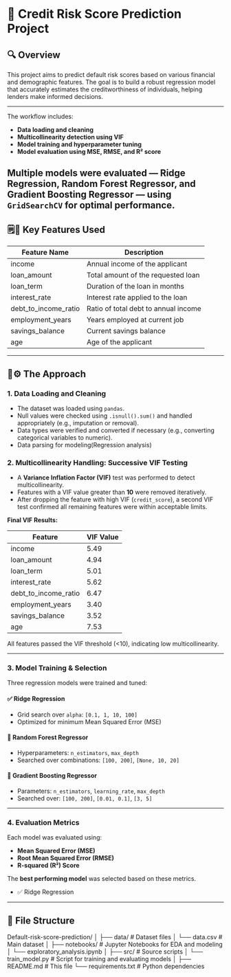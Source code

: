 # 🧩 Credit Risk Score Prediction Project

## 🔍 Overview
This project aims to predict default risk scores based on various financial and demographic features. The goal is to build a robust regression model that accurately estimates the creditworthiness of individuals, helping lenders make informed decisions.

---
The workflow includes:
- **Data loading and cleaning**
- **Multicollinearity detection using VIF**
- **Model training and hyperparameter tuning**
- **Model evaluation using MSE, RMSE, and R² score**

Multiple models were evaluated — **Ridge Regression**, **Random Forest Regressor**, and **Gradient Boosting Regressor** — using `GridSearchCV` for optimal performance.
---

## 🗒️📌 Key Features Used

| Feature Name             | Description                                      |
|--------------------------|--------------------------------------------------|
| income                   | Annual income of the applicant                   |
| loan_amount              | Total amount of the requested loan               |
| loan_term                | Duration of the loan in months                   |
| interest_rate            | Interest rate applied to the loan                |
| debt_to_income_ratio     | Ratio of total debt to annual income             |
| employment_years         | Years employed at current job                    |
| savings_balance          | Current savings balance                          |
| age                      | Age of the applicant                             |

---

## 🧩⚙️ The Approach

### 1. Data Loading and Cleaning

- The dataset was loaded using `pandas`.
- Null values were checked using `.isnull().sum()` and handled appropriately (e.g., imputation or removal).
- Data types were verified and converted if necessary (e.g., converting categorical variables to numeric).
- Data parsing for modeling(Regression analysis)
  
### 2. Multicollinearity Handling: Successive VIF Testing
- A **Variance Inflation Factor (VIF)** test was performed to detect multicollinearity.
- Features with a VIF value greater than **10** were removed iteratively.
- After dropping the feature with high VIF (`credit_score`), a second VIF test confirmed all remaining features were within acceptable limits.

**Final VIF Results:**

| Feature                  | VIF Value |
|--------------------------|-----------|
| income                   | 5.49      |
| loan_amount              | 4.94      |
| loan_term                | 5.01      |
| interest_rate            | 5.62      |
| debt_to_income_ratio     | 6.47      |
| employment_years         | 3.40      |
| savings_balance          | 3.52      |
| age                      | 7.53      |

All features passed the VIF threshold (<10), indicating low multicollinearity.

---

### 3. Model Training & Selection

Three regression models were trained and tuned:

#### ✅ Ridge Regression
- Grid search over `alpha`: `[0.1, 1, 10, 100]`
- Optimized for minimum Mean Squared Error (MSE)

#### 🌲 Random Forest Regressor
- Hyperparameters: `n_estimators`, `max_depth`
- Searched over combinations: `[100, 200]`, `[None, 10, 20]`

#### 🚀 Gradient Boosting Regressor
- Parameters: `n_estimators`, `learning_rate`, `max_depth`
- Searched over: `[100, 200]`, `[0.01, 0.1]`, `[3, 5]`

---

### 4. Evaluation Metrics

Each model was evaluated using:
- **Mean Squared Error (MSE)**
- **Root Mean Squared Error (RMSE)**
- **R-squared (R²) Score**

The **best performing model** was selected based on these metrics.
- ✅ Ridge Regression
---

## 📁 File Structure

Default-risk-score-prediction/
│
├── data/ # Dataset files
│ └── data.csv # Main dataset
│
├── notebooks/ # Jupyter Notebooks for EDA and modeling
│ └── exploratory_analysis.ipynb
│
├── src/ # Source scripts
│ └── train_model.py # Script for training and evaluating models
│
├── README.md # This file
└── requirements.txt # Python dependencies
